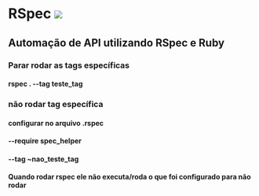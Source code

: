 # RSpec    <img src="https://img.icons8.com/external-justicon-flat-justicon/50/000000/external-rocket-science-justicon-flat-justicon.png"/>
          
## Automação de API utilizando RSpec e Ruby

### Parar rodar as tags específicas
#### rspec . --tag teste_tag
### não rodar tag específica
#### configurar no arquivo .rspec
####  --require spec_helper
####  --tag ~nao_teste_tag
#### Quando rodar rspec ele não executa/roda o que foi configurado para não rodar
